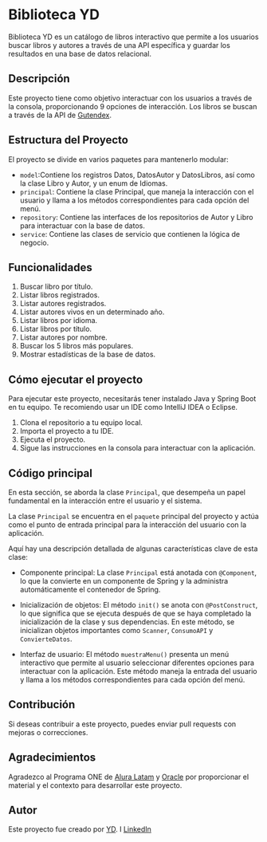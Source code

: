 # Biblioteca YD

Biblioteca YD es un catálogo de libros interactivo que permite a los usuarios buscar libros y autores a través de una API específica y guardar los resultados en una base de datos relacional.

## Descripción

Este proyecto tiene como objetivo interactuar con los usuarios a través de la consola, proporcionando 9 opciones de interacción. Los libros se buscan a través de la API de [Gutendex]().

## Estructura del Proyecto 

El proyecto se divide en varios paquetes para mantenerlo modular:

- `model`:Contiene los registros Datos, DatosAutor y DatosLibros, así como la clase Libro y Autor, y un enum de Idiomas. 
- `principal`: Contiene la clase Principal, que maneja la interacción con el usuario y llama a los métodos correspondientes para cada opción del menú.
- `repository`: Contiene las interfaces de los repositorios de Autor y Libro para interactuar con la base de datos.
- `service`: Contiene las clases de servicio que contienen la lógica de negocio.

## Funcionalidades
1. Buscar libro por título.
2. Listar libros registrados.
3. Listar autores registrados.
4. Listar autores vivos en un determinado año.
5. Listar libros por idioma.
6. Listar libros por título.
7. Listar autores por nombre.
8. Buscar los 5 libros más populares.
9. Mostrar estadísticas de la base de datos.

## Cómo ejecutar el proyecto

Para ejecutar este proyecto, necesitarás tener instalado Java y Spring Boot en tu equipo. Te recomiendo usar un IDE como IntelliJ IDEA o Eclipse.

1. Clona el repositorio a tu equipo local.
2. Importa el proyecto a tu IDE.
3. Ejecuta el proyecto.
4. Sigue las instrucciones en la consola para interactuar con la aplicación.

## Código principal

En esta sección, se aborda la clase `Principal`, que desempeña un papel fundamental en la interacción entre el usuario y el sistema.

La clase `Principal` se encuentra en el `paquete` principal del proyecto y actúa como el punto de entrada principal para la interacción del usuario con la aplicación.

Aquí hay una descripción detallada de algunas características clave de esta clase:

- Componente principal: La clase `Principal` está anotada con `@Component`, lo que la convierte en un componente de Spring y la administra automáticamente el contenedor de Spring.

- Inicialización de objetos: El método `init()` se anota con `@PostConstruct`, lo que significa que se ejecuta después de que se haya completado la inicialización de la clase y sus dependencias. En este método, se inicializan objetos importantes como `Scanner`, `ConsumoAPI` y `ConvierteDatos`.

- Interfaz de usuario: El método `muestraMenu()` presenta un menú interactivo que permite al usuario seleccionar diferentes opciones para interactuar con la aplicación. Este método maneja la entrada del usuario y llama a los métodos correspondientes para cada opción del menú.

## Contribución

Si deseas contribuir a este proyecto, puedes enviar pull requests con mejoras o correcciones.

## Agradecimientos

Agradezco al Programa ONE de [Alura Latam](https://www.linkedin.com/company/alura-latam/) y [Oracle](https://www.linkedin.com/company/oracle/) por proporcionar el material y el contexto para desarrollar este proyecto.

## Autor

Este proyecto fue creado por [YD](https://www.linkedin.com/company/oracle/).
I
[LinkedIn](www.linkedin.com/in/jddalvarez)
